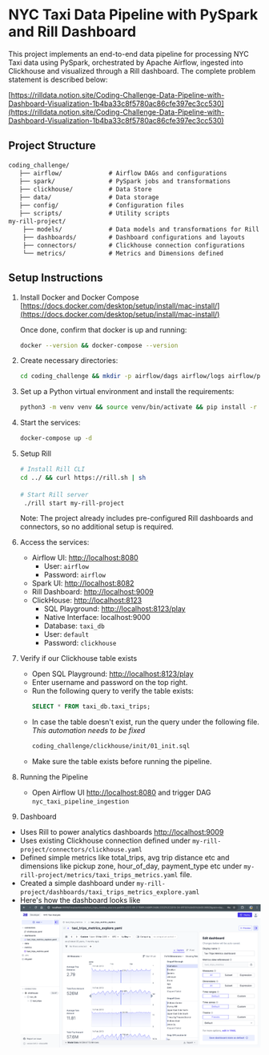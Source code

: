 # NYC Taxi Data Pipeline with PySpark and Rill Dashboard

This project implements an end-to-end data pipeline for processing NYC Taxi data using PySpark, orchestrated by Apache Airflow, ingested into Clickhouse and visualized through a Rill dashboard. The complete problem statement is described below:

[https://rilldata.notion.site/Coding-Challenge-Data-Pipeline-with-Dashboard-Visualization-1b4ba33c8f5780ac86cfe397ec3cc530](https://rilldata.notion.site/Coding-Challenge-Data-Pipeline-with-Dashboard-Visualization-1b4ba33c8f5780ac86cfe397ec3cc530)


## Project Structure

```
coding_challenge/
   ├── airflow/             # Airflow DAGs and configurations
   ├── spark/               # PySpark jobs and transformations
   ├── clickhouse/          # Data Store
   ├── data/                # Data storage
   ├── config/              # Configuration files
   ├── scripts/             # Utility scripts
my-rill-project/            
    ├── models/             # Data models and transformations for Rill
    ├── dashboards/         # Dashboard configurations and layouts
    ├── connectors/         # Clickhouse connection configurations
    └── metrics/            # Metrics and Dimensions defined
```

## Setup Instructions

1. Install Docker and Docker Compose
   [https://docs.docker.com/desktop/setup/install/mac-install/](https://docs.docker.com/desktop/setup/install/mac-install/)

   Once done, confirm that docker is up and running:
   ```bash
   docker --version && docker-compose --version
   ```

2. Create necessary directories:
   ```bash
   cd coding_challenge && mkdir -p airflow/dags airflow/logs airflow/plugins data/raw data/processed spark/jobs spark/transformations spark/utils spark/tests rill/models rill/dashboards config clickhouse/data && chmod 777 clickhouse/data
   ```

3. Set up a Python virtual environment and install the requirements:
   ```bash
   python3 -m venv venv && source venv/bin/activate && pip install -r requirements.txt
   ```

4. Start the services:
   ```bash
   docker-compose up -d
   ```

5. Setup Rill
   ```bash
   # Install Rill CLI
   cd ../ && curl https://rill.sh | sh

   # Start Rill server
    ./rill start my-rill-project
   ```

   Note: The project already includes pre-configured Rill dashboards and connectors, so no additional setup is required.


7. Access the services:
   - Airflow UI: [http://localhost:8080](http://localhost:8080)
      - User: `airflow`
      - Password: `airflow`
   - Spark UI: [http://localhost:8082](http://localhost:8082)
   - Rill Dashboard: [http://localhost:9009](http://localhost:9009)
   - ClickHouse:  [http://localhost:8123](http://localhost:8123)
      - SQL Playground: [http://localhost:8123/play](http://localhost:8123/play)
      - Native Interface: localhost:9000
      - Database: `taxi_db`
      - User: `default`
      - Password: `clickhouse`

8. Verify if our Clickhouse table exists
   - Open SQL Playground: [http://localhost:8123/play](http://localhost:8123/play)
   - Enter username and password on the top right.
   - Run the following query to verify the table exists:
     ```sql
     SELECT * FROM taxi_db.taxi_trips;
     ```
   - In case the table doesn't exist, run the query under the following file. *This automation needs to be fixed*
     ```bash
     coding_challenge/clickhouse/init/01_init.sql
     ```
   - Make sure the table exists before running the pipeline.

9. Running the Pipeline
   - Open Airflow UI [http://localhost:8080](http://localhost:8080) and trigger DAG `nyc_taxi_pipeline_ingestion`


10. Dashboard
   - Uses Rill to power analytics dashboards [http://localhost:9009](http://localhost:9009)
   - Uses existing Clickhouse connection defined under `my-rill-project/connectors/clickhouse.yaml`
   - Defined simple metrics like total_trips, avg trip distance etc and dimensions like pickup zone, hour_of_day, payment_type etc under `my-rill-project/metrics/taxi_trips_metrics.yaml` file.
   - Created a simple dashboard under `my-rill-project/dashboards/taxi_trips_metrics_explore.yaml`
   - Here's how the dashboard looks like
![Rill Dashboard Screenshot](my-rill-project/data/data_analysis_screenshot.png)
